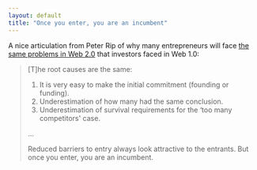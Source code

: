 ```yaml
---
layout: default
title: "Once you enter, you are an incumbent"
---
```


A nice articulation from Peter Rip of why many entrepreneurs will face [the
same problems in Web 2.0](http://earlystagevc.typepad.com/earlystagevc/2005/10/the_web_20_entr.html)
that investors faced in Web 1.0:

> [T]he root causes are the same:
> 
> 1. It is very easy to make the initial commitment (founding or funding).
> 2. Underestimation of how many had the same conclusion.
> 3. Underestimation of survival requirements for the ‘too many competitors' case.
> 
> ...
> 
> Reduced barriers to entry always look attractive to the entrants. But once you
> enter, you are an incumbent.
